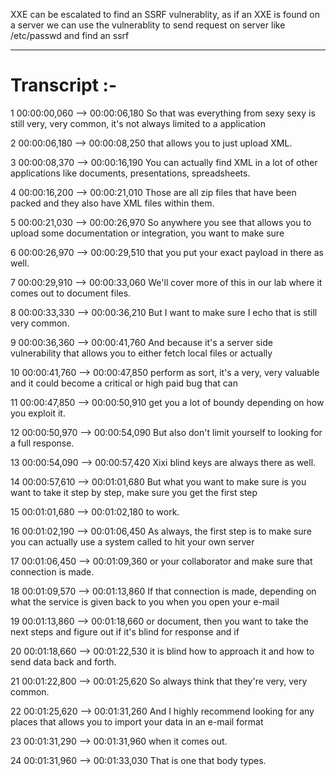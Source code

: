 
XXE can be escalated to find an SSRF vulnerablity, as if an XXE is found on a server we can use the vulnerablity to send request on server like /etc/passwd and find an ssrf



---

# Transcript :-

1
00:00:00,060 --> 00:00:06,180
So that was everything from sexy sexy is still very, very common, it's not always limited to a application

2
00:00:06,180 --> 00:00:08,250
that allows you to just upload XML.

3
00:00:08,370 --> 00:00:16,190
You can actually find XML in a lot of other applications like documents, presentations, spreadsheets.

4
00:00:16,200 --> 00:00:21,010
Those are all zip files that have been packed and they also have XML files within them.

5
00:00:21,030 --> 00:00:26,970
So anywhere you see that allows you to upload some documentation or integration, you want to make sure

6
00:00:26,970 --> 00:00:29,510
that you put your exact payload in there as well.

7
00:00:29,910 --> 00:00:33,060
We'll cover more of this in our lab where it comes out to document files.

8
00:00:33,330 --> 00:00:36,210
But I want to make sure I echo that is still very common.

9
00:00:36,360 --> 00:00:41,760
And because it's a server side vulnerability that allows you to either fetch local files or actually

10
00:00:41,760 --> 00:00:47,850
perform as sort, it's a very, very valuable and it could become a critical or high paid bug that can

11
00:00:47,850 --> 00:00:50,910
get you a lot of boundy depending on how you exploit it.

12
00:00:50,970 --> 00:00:54,090
But also don't limit yourself to looking for a full response.

13
00:00:54,090 --> 00:00:57,420
Xixi blind keys are always there as well.

14
00:00:57,610 --> 00:01:01,680
But what you want to make sure is you want to take it step by step, make sure you get the first step

15
00:01:01,680 --> 00:01:02,180
to work.

16
00:01:02,190 --> 00:01:06,450
As always, the first step is to make sure you can actually use a system called to hit your own server

17
00:01:06,450 --> 00:01:09,360
or your collaborator and make sure that connection is made.

18
00:01:09,570 --> 00:01:13,860
If that connection is made, depending on what the service is given back to you when you open your e-mail

19
00:01:13,860 --> 00:01:18,660
or document, then you want to take the next steps and figure out if it's blind for response and if

20
00:01:18,660 --> 00:01:22,530
it is blind how to approach it and how to send data back and forth.

21
00:01:22,800 --> 00:01:25,620
So always think that they're very, very common.

22
00:01:25,620 --> 00:01:31,260
And I highly recommend looking for any places that allows you to import your data in an e-mail format

23
00:01:31,290 --> 00:01:31,960
when it comes out.

24
00:01:31,960 --> 00:01:33,030
That is one that body types.